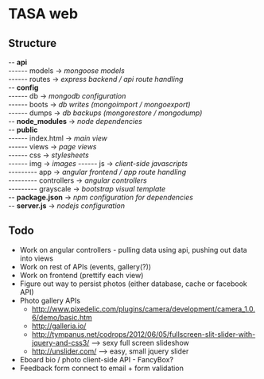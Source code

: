 TASA web  
=======
Structure  
---------
-- **api**  
------ models 			-> *mongoose models*  
------ routes 			-> *express backend / api route handling*  
-- **config**  
------ db 				-> *mongodb configuration*  
------ boots 			-> *db writes (mongoimport / mongoexport)*  
------ dumps 			-> *db backups (mongorestore / mongodump)*  
-- **node_modules** 	-> *node dependencies*  
-- **public**  
------ index.html 		-> *main view*  
------ views			-> *page views*  
------ css 				-> *stylesheets*  
------ img 				-> *images* 
------ js 				-> *client-side javascripts*  
--------- app 			-> *angular frontend / app route handling*  
--------- controllers 	-> *angular controllers*   
--------- grayscale  	-> *bootstrap visual template*  
-- **package.json**		-> *npm configuration for dependencies*  
-- **server.js**		-> *nodejs configuration*  

Todo
-----

* Work on angular controllers - pulling data using api, pushing out data into views
* Work on rest of APIs (events, gallery(?))
* Work on frontend (prettify each view)
* Figure out way to persist photos (either database, cache or facebook API)
* Photo gallery APIs
  - http://www.pixedelic.com/plugins/camera/development/camera_1.0.6/demo/basic.htm
  - http://galleria.io/
  - http://tympanus.net/codrops/2012/06/05/fullscreen-slit-slider-with-jquery-and-css3/ --> sexy full screen slideshow
  - http://unslider.com/ --> easy, small jquery slider
* Eboard bio / photo client-side API - FancyBox?
* Feedback form connect to email + form validation
